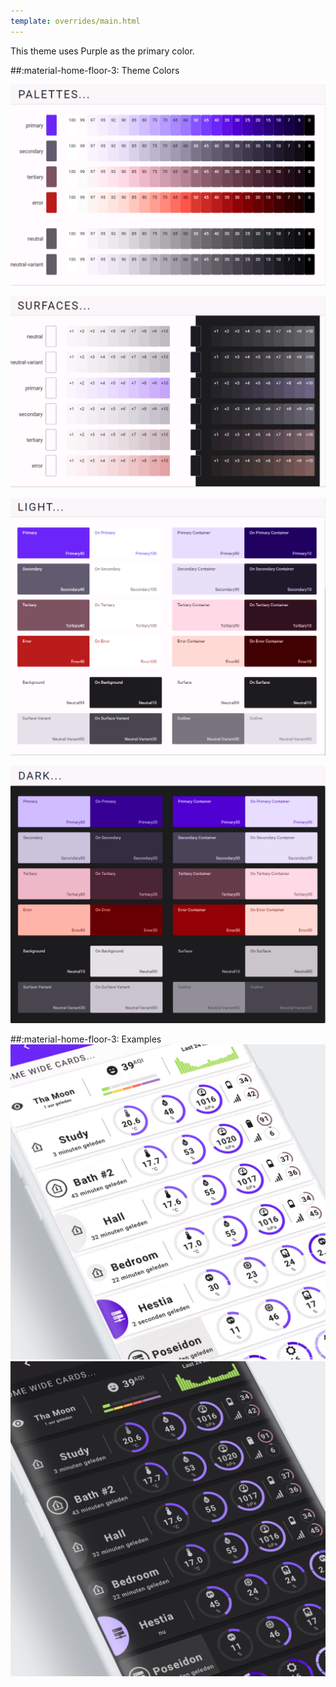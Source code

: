 ```yaml
---
template: overrides/main.html
---
```


This theme uses Purple as the primary color.

##:material-home-floor-3: Theme Colors


[![M3 Palettes]][M3 Palettes]

[![M3 Surfaces]][M3 Surfaces]

[![M3 Light]][M3 Light]

[![M3 Dark]][M3 Dark]

  [M3 Palettes]: ../assets/screenshots/m3-theme-d01-palettes.png
  [M3 Surfaces]: ../assets/screenshots/m3-theme-d01-surfaces.png
  [M3 Light]: ../assets/screenshots/m3-theme-d01-light.png
  [M3 Dark]: ../assets/screenshots/m3-theme-d01-dark.png
  

##:material-home-floor-3: Examples
[![M3 Example Light]][M3 Example Light]
[![M3 Example Dark]][M3 Example Dark]

  [M3 Example Light]: ../assets/screenshots/m3-example-d01-light.png
  [M3 Example Dark]: ../assets/screenshots/m3-example-d01-dark.png

